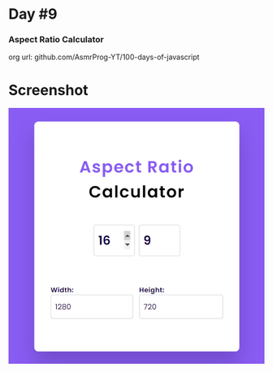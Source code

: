 # Day #9

### Aspect Ratio Calculator
org url: github.com/AsmrProg-YT/100-days-of-javascript

# Screenshot
![sc](./screenshot.jpg)
